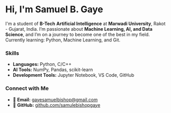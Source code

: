 
# Hi, I'm Samuel B. Gaye  

I'm a student of **B-Tech** **Artificial Intelligence**  at **Marwadi University**, Rakot - Gujarat, India. 
I’m passionate about **Machine Learning, AI, and Data Science**, and I’m on a journey to become one of the best in my field. 
Currently learning: Python, Machine Learning, and Git. 
 

### Skills
- **Languages:** Python, C/C++  
- **AI Tools:** NumPy, Pandas, scikit-learn  
- **Development Tools:** Jupyter Notebook, VS Code, GitHub  


### Connect with Me
- 📧 **Email:** gayesamuelbishop@gmail.com   
- 🧩 **GitHub:** [github.com/samulebishopgaye](https://github.com/samuelbishopgaye)
